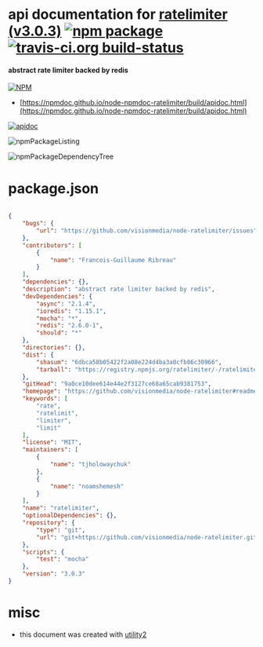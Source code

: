 # api documentation for  [ratelimiter (v3.0.3)](https://github.com/visionmedia/node-ratelimiter#readme)  [![npm package](https://img.shields.io/npm/v/npmdoc-ratelimiter.svg?style=flat-square)](https://www.npmjs.org/package/npmdoc-ratelimiter) [![travis-ci.org build-status](https://api.travis-ci.org/npmdoc/node-npmdoc-ratelimiter.svg)](https://travis-ci.org/npmdoc/node-npmdoc-ratelimiter)
#### abstract rate limiter backed by redis

[![NPM](https://nodei.co/npm/ratelimiter.png?downloads=true&downloadRank=true&stars=true)](https://www.npmjs.com/package/ratelimiter)

- [https://npmdoc.github.io/node-npmdoc-ratelimiter/build/apidoc.html](https://npmdoc.github.io/node-npmdoc-ratelimiter/build/apidoc.html)

[![apidoc](https://npmdoc.github.io/node-npmdoc-ratelimiter/build/screenCapture.buildCi.browser.%252Ftmp%252Fbuild%252Fapidoc.html.png)](https://npmdoc.github.io/node-npmdoc-ratelimiter/build/apidoc.html)

![npmPackageListing](https://npmdoc.github.io/node-npmdoc-ratelimiter/build/screenCapture.npmPackageListing.svg)

![npmPackageDependencyTree](https://npmdoc.github.io/node-npmdoc-ratelimiter/build/screenCapture.npmPackageDependencyTree.svg)



# package.json

```json

{
    "bugs": {
        "url": "https://github.com/visionmedia/node-ratelimiter/issues"
    },
    "contributors": [
        {
            "name": "Francois-Guillaume Ribreau"
        }
    ],
    "dependencies": {},
    "description": "abstract rate limiter backed by redis",
    "devDependencies": {
        "async": "2.1.4",
        "ioredis": "1.15.1",
        "mocha": "*",
        "redis": "2.6.0-1",
        "should": "*"
    },
    "directories": {},
    "dist": {
        "shasum": "6dbca58b05422f2a08e224d4ba3a0cfb86c30966",
        "tarball": "https://registry.npmjs.org/ratelimiter/-/ratelimiter-3.0.3.tgz"
    },
    "gitHead": "9a0ce10dee614e44e2f3127ce68a65cab9381753",
    "homepage": "https://github.com/visionmedia/node-ratelimiter#readme",
    "keywords": [
        "rate",
        "ratelimit",
        "limiter",
        "limit"
    ],
    "license": "MIT",
    "maintainers": [
        {
            "name": "tjholowaychuk"
        },
        {
            "name": "noamshemesh"
        }
    ],
    "name": "ratelimiter",
    "optionalDependencies": {},
    "repository": {
        "type": "git",
        "url": "git+https://github.com/visionmedia/node-ratelimiter.git"
    },
    "scripts": {
        "test": "mocha"
    },
    "version": "3.0.3"
}
```



# misc
- this document was created with [utility2](https://github.com/kaizhu256/node-utility2)

